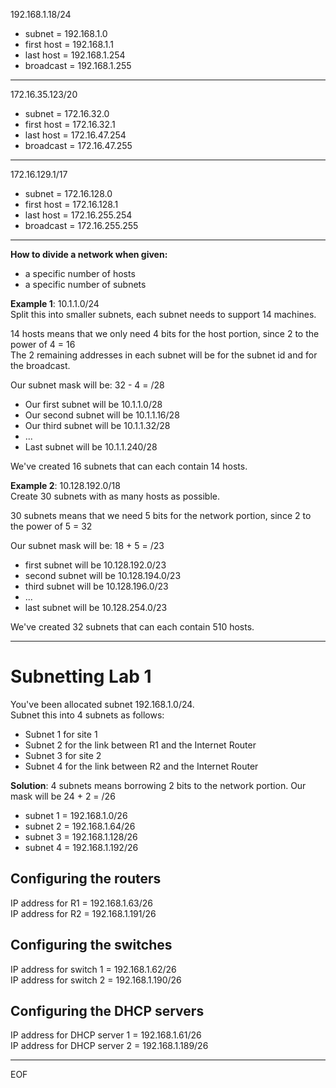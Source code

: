 192.168.1.18/24
- subnet = 192.168.1.0
- first host = 192.168.1.1
- last host = 192.168.1.254
- broadcast = 192.168.1.255

---

172.16.35.123/20
- subnet = 172.16.32.0
- first host = 172.16.32.1
- last host = 172.16.47.254
- broadcast = 172.16.47.255

---

172.16.129.1/17
- subnet = 172.16.128.0
- first host = 172.16.128.1
- last host = 172.16.255.254
- broadcast = 172.16.255.255

---

**How to divide a network when given:**
- a specific number of hosts
- a specific number of subnets

**Example 1**: 10.1.1.0/24  
Split this into smaller subnets, each subnet needs to support 14 machines. 

14 hosts means that we only need 4 bits for the host portion, since 2 to the power of 4 = 16  
The 2 remaining addresses in each subnet will be for the subnet id and for the broadcast.

Our subnet mask will be: 32 - 4 = /28  
- Our first subnet will be 10.1.1.0/28
- Our second subnet will be 10.1.1.16/28
- Our third subnet will be 10.1.1.32/28
- ...
- Last subnet will be 10.1.1.240/28
  
We've created 16 subnets that can each contain 14 hosts.  

**Example 2**: 10.128.192.0/18  
Create 30 subnets with as many hosts as possible.  

30 subnets means that we need 5 bits for the network portion, since 2 to the power of 5 = 32  

Our subnet mask will be: 18 + 5 = /23
- first subnet will be 10.128.192.0/23
- second subnet will be 10.128.194.0/23
- third subnet will be 10.128.196.0/23
- ...
- last subnet will be 10.128.254.0/23

We've created 32 subnets that can each contain 510 hosts.

---

# Subnetting Lab 1

You've been allocated subnet 192.168.1.0/24.  
Subnet this into 4 subnets as follows:
- Subnet 1 for site 1
- Subnet 2 for the link between R1 and the Internet Router
- Subnet 3 for site 2
- Subnet 4 for the link between R2 and the Internet Router

**Solution**:
4 subnets means borrowing 2 bits to the network portion.
Our mask will be 24 + 2 = /26
- subnet 1 = 192.168.1.0/26
- subnet 2 = 192.168.1.64/26
- subnet 3 = 192.168.1.128/26
- subnet 4 = 192.168.1.192/26

## Configuring the routers

IP address for R1 = 192.168.1.63/26  
IP address for R2 = 192.168.1.191/26


## Configuring the switches 

IP address for switch 1 = 192.168.1.62/26  
IP address for switch 2 = 192.168.1.190/26


## Configuring the DHCP servers

IP address for DHCP server 1 = 192.168.1.61/26  
IP address for DHCP server 2 = 192.168.1.189/26



---
EOF
